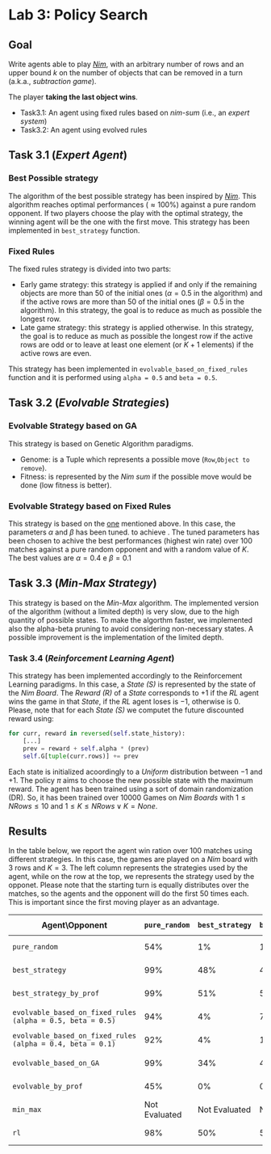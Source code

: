 # Lab 3: Policy Search

## Goal

Write agents able to play [*Nim*](https://en.wikipedia.org/wiki/Nim), with an arbitrary number of rows and an upper bound $k$ on the number of objects that can be removed in a turn (a.k.a., *subtraction game*).

The player **taking the last object wins**.

* Task3.1: An agent using fixed rules based on *nim-sum* (i.e., an *expert system*)
* Task3.2: An agent using evolved rules

## Task 3.1 (*Expert Agent*)

### Best Possible strategy

The algorithm of the best possible strategy has been inspired by [*Nim*](https://en.wikipedia.org/wiki/Nim). This algorithm reaches optimal performances ($\approx 100\%$) against a pure random opponent. If two players choose the play with the optimal strategy, the winning agent will be the one with the first move. This strategy has been implemented in `best_strategy` function.

### Fixed Rules

The fixed rules strategy is divided into two parts:

* Early game strategy: this strategy is applied if and only if the remaining objects are more than $50%$ of the initial ones ($\alpha = 0.5$ in the algorithm) and if the active rows are more than $50%$ of the initial ones ($\beta = 0.5$ in the algorithm). In this strategy, the goal is to reduce as much as possible the longest row.
* Late game strategy: this strategy is applied otherwise. In this strategy, the goal is to reduce as much as possible the longest row if the active rows are odd or to leave at least one element (or $K + 1$ elements) if the active rows are even.

This strategy has been implemented in `evolvable_based_on_fixed_rules` function and it is performed using `alpha = 0.5` and `beta = 0.5`.

## Task 3.2 (*Evolvable Strategies*)

### Evolvable Strategy based on GA

This strategy is based on Genetic Algorithm paradigms.

* Genome: is a Tuple which represents a possible move (`Row`,`Object to remove`).
* Fitness: is represented by the _Nim sum_ if the possible move would be done (low fitness is better).

### Evolvable Strategy based on Fixed Rules

This strategy is based on the [one](#fixed-rules) mentioned above. In this case, the parameters $\alpha$ and $\beta$ has been tuned. to achieve .
The tuned parameters has been chosen to achive the best performances (highest win rate) over 100 matches against a pure random opponent and with a random value of $K$. The best values are $\alpha = 0.4$ e $\beta = 0.1$

## Task 3.3 (*Min-Max Strategy*)

This strategy is based on the _Min-Max_ algorithm. The implemented version of the algorithm (without a limited depth) is very slow, due to the high quantity of possible states. To make the algorthm faster, we implemented also the alpha-beta pruning to avoid considering non-necessary states. A possible improvement is the implementation of the limited depth.

### Task 3.4 (*Reinforcement Learning Agent*)

This strategy has been implemented accordingly to the Reinforcement Learning paradigms. In this case, a _State (S)_ is represented by the state of the _Nim Board_. The _Reward (R)_ of a _State_ corresponds to $+1$ if the _RL_ agent wins the game in that _State_, if the _RL_ agent loses is $-1$, otherwise is $0$. Please, note that for each _State (S)_ we computet the future discounted reward using:

```python
for curr, reward in reversed(self.state_history):
    [...]
    prev = reward + self.alpha * (prev)
    self.G[tuple(curr.rows)] += prev
```

Each state is initialized acoordingly to a _Uniform_ distribution between $-1$ and $+1$. The policy $\pi$ aims to choose the new possible state with the maximum reward.
The agent has been trained using a sort of domain randomization (DR). So, it has been trained over $10000$ Games on _Nim Boards_ with $1 \leq N Rows \leq 10$ and $1 \leq K \leq N Rows \lor K = None$.

## Results

In the table below, we report the agent win ration over 100 matches using different strategies. In this case, the games are played on a _Nim_ board with 3 rows and $K = 3$. The left column represents the strategies used by the agent, while on the row at the top, we represents the strategy used by the opponet. Please note that the starting turn is equally distributes over the matches, so the agents and the opponent will do the first 50 times each. This is important since the first moving player as an advantage.

| Agent\Opponent                                             | `pure_random` | `best_strategy` | `best_strategy_by_prof` | `evolvable_based_on_fixed_rules (alpha = 0.5, beta = 0.5)` | `evolvable_based_on_fixed_rules (alpha = 0.4, beta = 0.1)` | `evolvable_based_on_GA` | `evolvable_by_prof` | `min_max`     | `rl`          |
|------------------------------------------------------------|---------------|-----------------|-------------------------|------------------------------------------------------------|------------------------------------------------------------|-------------------------|---------------------|---------------|---------------|
| `pure_random`                                              | 54%           | 1%              | 1%                      | 19%                                                        | 16%                                                        | 1%                      | 44%                 | Not Evaluated | 4%            |
| `best_strategy`                                            | 99%           | 48%             | 47%                     | 100%                                                       | 99%                                                        | 60%                     | 96%                 | Not Evaluated | 50%           |
| `best_strategy_by_prof`                                    | 99%           | 51%             | 53%                     | 96%                                                        | 93%                                                        | 63%                     | 99%                 | Not Evaluated | 50%           |
| `evolvable_based_on_fixed_rules (alpha = 0.5, beta = 0.5)` | 94%           | 4%              | 7%                      | 50%                                                        | 46%                                                        | 4%                      | 91%                 | Not Evaluated | 50%           |
| `evolvable_based_on_fixed_rules (alpha = 0.4, beta = 0.1)` | 92%           | 4%              | 1%                      | 52%                                                        | 51%                                                        | 5%                      | 87%                 | Not Evaluated | 0%            |
| `evolvable_based_on_GA`                                    | 99%           | 34%             | 44%                     | 98%                                                        | 99%                                                        | 52%                     | 99%                 | Not Evaluated | 50%           |
| `evolvable_by_prof`                                        | 45%           | 0%              | 0%                      | 9%                                                         | 19%                                                        | 1%                      | 51%                 | Not Evaluated | 4%            |
| `min_max`                                                  | Not Evaluated | Not Evaluated   | Not Evaluated           | Not Evaluated                                              | Not Evaluated                                              | Not Evaluated           | Not Evaluated       | Not Evaluated | Not Evaluated |
| `rl`                                                       | 98%           | 50%             | 50%                     | 50%                                                        | 100%                                                       | 96%                     | 51%                 | Not Evaluated | 50%           |

